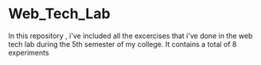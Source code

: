 # Web_Tech_Lab
In this repository , i've included all the excercises that i've done in the web tech lab during the 5th semester of my college.
It contains a total of 8 experiments
